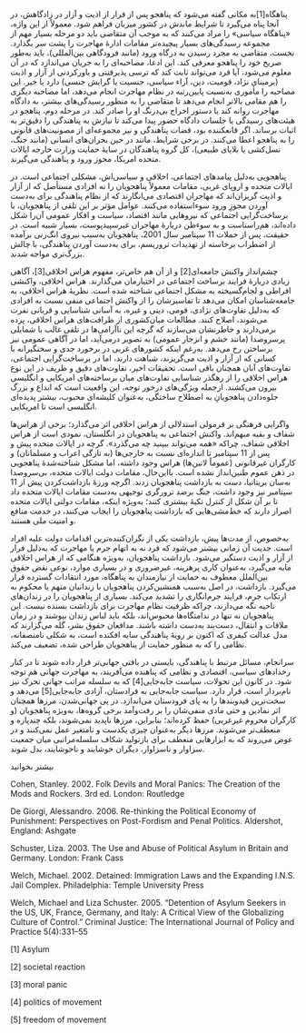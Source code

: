   پناهگاه[1]به مکانی گفته می‌شود که پناهجو پس از فرار از اذیت و آزار در زادگاهش، در آنجا پناه می‌گیرد تا شرایط ماندش در کشور میزبان فراهم شود. معمولاً از این واژه، «پناهگاه سیاسی» را مراد می‌کنند که به موجب آن متقاضی باید دو مرحله بسیار مهم از مجموعه رسیدگی‌های بسیار پیچیده‌تر مقامات ادارۀ مهاجرت را پشت سر بگذارد. نخست، متقاضی به مجرد رسیدن به درگاه ورود (مانند فرودگاهی بین‌المللی)، باید به‌طور صریح خود را پناهجو معرفی کند. این ادعا، مصاحبه‌ای را به جریان می‌اندازد که در آن معلوم می‌شود، آیا فرد می‌تواند ثابت کند که ترسی پذیرفتنی و باورکردنی از آزار و اذیت (برمبنای نژاد، قومیت، دین، آراء سیاسی، جنسیت یا گرایش جنسی) دارد یا خیر. این مصاحبه را مأموری به‌نسبت پایین‌رتبه در نظام مهاجرت انجام می‌دهد، اما مصاحبه دیگری را هم مقامی بالاتر انجام می‌دهد تا متقاضی را به منظور رسیدگی‌های بیشتر، به دادگاه مهاجرت روانه کند یا دستور اخراج بی‌درنگ او را صادر کند. در مرحله دوم، پناهجو در هیئت‌های رسیدگی یا جلسات دادگاه حضور پیدا می‌کند تا نیازش به پناهندگی را دقیق‌تر به اثبات برساند. اگر قانع­کننده بود، قضات پناهندگی و نیز مجموعه‌ای از مصونیت‌های قانونی را به پناهجو اعطا می‌کنند. در برخی شرایط، مانند در حین بحران‌های انسانی (مانند جنگ، نسل‌کشی یا بلایای طبیعی)، کل گروه پناهندگان در سایۀ حمایت وزارت خارجه ایالات متحده امریکا، مجوز ورود و پناهندگی می‌گیرند.

پناهجویی به‌دلیل پیامدهای اجتماعی، اخلاقی و سیاسی‌اش، مشکلی اجتماعی است. در ایالات متحده و اروپای غربی، مقامات معمولاً پناهجویان را نه افرادی مستأصل که از آزار و اذیت گریزان‌اند که مهاجران اقتصادی می‌انگارند که از نظام پناهندگی برای به‌دست آوردن مجوزِ ورود سوءاستفاده می‌کنند. عوامل مؤثر بر این تلقی از پناهجویان، با برساخت‌گرایی اجتماعی که نیروهایی مانند اقتصاد، سیاست و افکار عمومی آن‌را شکل داده‌اند، هم‌راستاست و به سوء‌ظن دربارۀ مهاجران غیرسپیدپوست، بسیار شبیه است. در حقیقت، پس از حملات 11 سپتامبر سال 2001، پناهجویان به‌سبب نیروی انگ‌زنی برآمده از اضطراب برخاسته از تهدیدات تروریسم، برای به‌دست آوردن پناهندگی، با چالش بزرگ‌تری مواجه شدند.

 چشم‌انداز واکنش جامعه‌ای[2] و از آن هم خاص‌تر، مفهوم هراس اخلاقی[3]، آگاهی زیادی دربارۀ فرایند برساخت اجتماعی در اختیارمان می‌گذارند. هراس اخلاقی، واکنشی افراطی و لجام‌گسیخته به مشکل اجتماعی شناخته شده است. نظریۀ هراس اخلاقی، به جامعه‌شناسان امکان می‌دهد تا تفاسیرشان را از واکنش اجتماعی منفی نسبت به افرادی که به‌دلیل تفاوت‌های نژادی، قومی، دینی و غیره، به آسانی شناسایی و قربانی نفرت می‌شوند، اصلاح کنند. مطالعات میان‌کشوری از ظرافت‌های هراس اخلاقی، پرده برمی‌دارند و خاطرنشان می‌سازند که گرچه این ناآرامی‌ها در تلقی غالب با شمایلی پرسروصدا (مانند خشم و انزجار عمومی) به تصویر درمی‌آید، اما در آگاهی عمومی نیز برساختن رخ می‌دهد. به‌رغم اینکه کشورهای غربی در برخورد جدی و سختگیرانه با کسانی که از آزار و اذیت می‌گریزند، شباهت دارند، اما در برساخت‌گرایی اجتماعی، تفاوت‌های آنان همچنان باقی است. تحقیقات اخیر، تفاوت‌های دقیق و ظریف در این نوع هراس اخلاقی را از رهگذر شناسایی تفاوت‌های میان برساخته‌های امریکایی و انگلیسی بیرون می‌کشند. ازجمله ویژگی‌های درخور توجه، این واقعیت است که ابداع و بزرگ جلوه‌دادن پناهجویانِ به اصطلاح ساختگی، به‌عنوان کلیشه‌ای محبوب، بیشتر پدیده‌ای انگلیسی است تا امریکایی.

 واگرایی فرهنگی بر فرمولی استدلالی از هراس اخلاقی اثر می‌گذارد؛ برخی از هراس‌ها شفاف و بقیه مبهم‌اند. واکنش اجتماعی به پناهجویان در انگلستان، نمودی است از هراس اخلاقی شفاف، چراکه «همه می‌تواند ببینید چه می‌گذرد». گرچه در ایالات متحده پیش و پس از 11 سپتامبر تا اندازه‌ای نسبت به خارجی‌ها (به تازگی اعراب و مسلمانان) و کارگران غیرقانونی (عموماً لاتین‌ها) هراس وجود داشته، اما مشکل شناخته‌شدۀ پناهجویی در ذهن عموم طنین‌انداز نشده است. بااین‌حال، مقامات دولت ایالات متحده، بی‌سروصدا به‌سان بریتانیا، دست به بازداشت پناهجویان زدند. اگرچه ورزۀ بازداشت‌کردن پیش از 11 سپتامبر نیز وجود داشت، جنگ برضد ترورگری توجیهی به‌دست مقامات ایالات متحده داد تا بر آن شکل از کنترل تکیۀ بیشتری کنند؛ به‌ویژه اینکه، مقامات دولتی ایالات متحده اصرار دارند که خط‌مشی‌هایی که بازداشت پناهجویان را ایجاب می‌کنند، در خدمت منافع و امنیت ملی هستند.

به‌خصوص، از مدت‌ها پیش، بازداشت یکی از نگران‌کننده‌ترین اقدامات دولت علیه افراد است. جدیت آن زمانی بیشتر می‌شود که فرد نه به اتهام جرم یا مهاجرت که به‌دلیل فرار از آزار و اذیت دستگیر می‌شود. بازداشت پناهجویان، به‌ویژه هنگامی که از هراس اخلاقی مایه می‌گیرد، به‌عنوان کاری پرهزینه، غیرضروری و در بسیاری موارد، نوعی نقض حقوق بین‌الملل معطوف به حمایت از نیازمندان به پناهگاه، مورد انتقادات گسترده قرار می‌گیرد. بازداشت، در اصل به‌سبب همنشین‌کردن پناهجویان با زندانیان متهم یا محکوم به ارتکاب جرم، فرایند جرم‌انگاری را تشدید می‌کند. بسیاری از پناهجویان را در زندان‌های ناحیه نگه می‌دارند، چراکه ظرفیت نظام مهاجرت برای بازداشت بسنده نیست. این پناهجویان نه تنها در ندامتگاه‌ها محبوس‌اند، بلکه باید لباس زندان بپوشند و در زمان ملاقات و انتقال، دست‌بند به‌دست داشته باشند. مدافعان حقوق بشر، گله می‌گزارند که مدل عدالت کیفری که اکنون بر رویۀ پناهندگی سایه افکنده است، به شکلی نامنصفانه، نظامی را که به منظور حمایت از پناهجویان طراحی شده، تضعیف می‌کند.

 سرانجام، مسائل مرتبط با پناهندگی، بایستی در بافتی جهانی‌تر قرار داده شوند تا در کنار رخدادهای سیاسی، اقتصادی و نظامی که پناهنده می‌آفریند، به مهاجرت جهانی هم توجه شود. در کانون این تحولات، سیاست جابه‌جایی[4] که به سلسله مراتب جهانی تحرک نیز نام‌بردار است، قرار دارد. سیاست جابه‌جایی به فرادستان، آزادی جابه‌جایی[5] می‌دهد و سخت‌ترین قیدوبندها را به پای فرودستان می‌اندازد. در پی جهانی‌شدن، مرزها همچنان اثر نمادین و حتی مادی منفی‌شان را بر رفت‌وآمد برخی گروه‌ها، به‌ویژه پناهجویان (و کارگران محروم غیرغربی) حفظ کرده‌اند؛ بنابراین، مرزها ناپدید نمی‌شوند، بلکه چندپاره و منعطف‌تر می‌شوند. مرزها دیگر به‌عنوان چیزی یکدست و نامتغیر عمل نمی‌کنند و در عوض می‌روند که به ابزارهایی منعطف برای بازتولید شکاف سلسله‌مراتبی میان جمعیت سزاوار و ناسزاوار، دیگران خوشایند و ناخوشایند، بدل شوند.

 بیشتر بخوانید

Cohen, Stanley. 2002. Folk Devils and Moral Panics: The Creation of the Mods and Rockers. 3rd ed. London: Routledge

De Giorgi, Alessandro. 2006. Re-thinking the Political Economy of Punishment: Perspectives on Post-Fordism and Penal Politics. Aldershot, England: Ashgate

Schuster, Liza. 2003. The Use and Abuse of Political Asylum in Britain and Germany. London: Frank Cass

Welch, Michael. 2002. Detained: Immigration Laws and the Expanding I.N.S. Jail Complex. Philadelphia: Temple University Press

Welch, Michael and Liza Schuster. 2005. “Detention of Asylum Seekers in the US, UK, France, Germany, and Italy: A Critical View of the Globalizing Culture of Control.” Criminal Justice: The International Journal of Policy and Practice 5(4):331–55

 [1] Asylum

[2] societal reaction 

[3] moral panic

[4] politics of movement

[5] freedom of movement

 

 

 

 